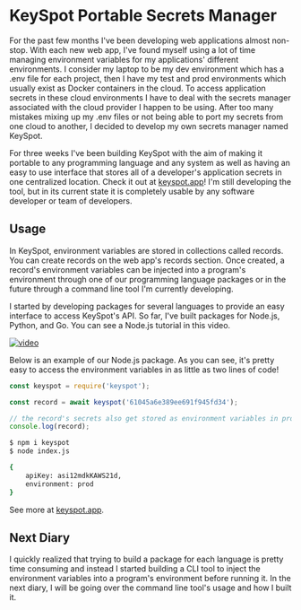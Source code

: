 [//]: # (title: KeySpot Portable Secrets Manager)
[//]: # (date: 08/12/2021)
[//]: # (hero: https://keyspot.app/logo.png)
[//]: # (description: For my first dev diary I'm going to be going over KeySpot, a secrets manager designed to remove the need for .env files for any project.)

# KeySpot Portable Secrets Manager

For the past few months I've been developing web applications almost non-stop. With each new web app, I've found myself using a lot of time managing environment variables for my applications' different environments. I consider my laptop to be my dev environment which has a .env file for each project, then I have my test and prod environments which usually exist as Docker containers in the cloud. To access application secrets in these cloud environments I have to deal with the secrets manager associated with the cloud provider I happen to be using. After too many mistakes mixing up my .env files or not being able to port my secrets from one cloud to another, I decided to develop my own secrets manager named KeySpot. 

For three weeks I've been building KeySpot with the aim of making it portable to any programming language and any system as well as having an easy to use interface that stores all of a developer's application secrets in one centralized location. Check it out at [keyspot.app](https://keyspot.app)! I'm still developing the tool, but in its current state it is completely usable by any software developer or team of developers.

## Usage

In KeySpot, environment variables are stored in collections called records. You can create records on the web app's records section. Once created, a record's environment variables can be injected into a program's environment through one of our programming language packages or in the future through a command line tool I'm currently developing.

I started by developing packages for several languages to provide an easy interface to access KeySpot's API. So far, I've built packages for Node.js, Python, and Go. You can see a Node.js tutorial in this video.

[![video](https://img.youtube.com/vi/RmNm8rJ_AO0/0.jpg)](https://www.youtube.com/watch?v=RmNm8rJ_AO0)

Below is an example of our Node.js package. As you can see, it's pretty easy to access the environment variables in as little as two lines of code!

```javascript
const keyspot = require('keyspot');

const record = await keyspot('61045a6e389ee691f945fd34');

// the record's secrets also get stored as environment variables in process.env
console.log(record);
```

```bash
$ npm i keyspot
$ node index.js

{
    apiKey: asi12mdkKAWS21d,
    environment: prod
}
```

See more at [keyspot.app](https://keyspot.app).

## Next Diary

I quickly realized that trying to build a package for each language is pretty time consuming and instead I started building a CLI tool to inject the environment variables into a program's environment before running it. In the next diary, I will be going over the command line tool's usage and how I built it.